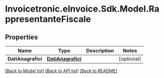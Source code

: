 # Invoicetronic.eInvoice.Sdk.Model.RappresentanteFiscale

## Properties

Name | Type | Description | Notes
------------ | ------------- | ------------- | -------------
**DatiAnagrafici** | [**DatiAnagrafici**](DatiAnagrafici.md) |  | [optional] 

[[Back to Model list]](../README.md#documentation-for-models) [[Back to API list]](../README.md#documentation-for-api-endpoints) [[Back to README]](../README.md)

